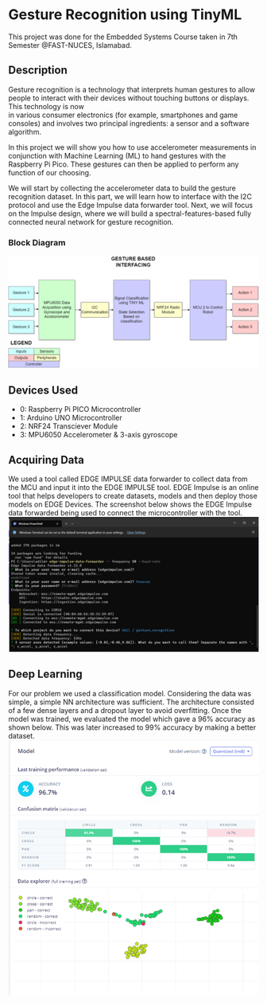 # Gesture Recognition using TinyML

This project was done for the Embedded Systems Course taken in 7th Semester @FAST-NUCES, Islamabad.
## Description
Gesture recognition is a technology that interprets human gestures to allow people to interact with their devices without touching buttons or displays. This technology is now  
in various consumer electronics (for example, smartphones and game consoles) and involves two principal ingredients: a sensor and a software algorithm. 

In this project we will show you how to use accelerometer measurements in conjunction with Machine Learning (ML) to hand gestures with the Raspberry Pi Pico. These gestures 
can then be applied to perform any function of our choosing. 

We will start by collecting the accelerometer data to build the gesture recognition dataset. In this part, we will learn how to interface with the I2C protocol and use the Edge 
Impulse data forwarder tool. Next, we will focus on the Impulse design, where we will build a spectral-features-based fully connected neural network for gesture recognition. 

### Block Diagram
![Image](BlockDiagram.png)

## Devices Used
- 0: Raspberry Pi PICO Microcontroller
- 1: Arduino UNO Microcontroller
- 2: NRF24 Transciever Module
- 3: MPU6050 Accelerometer & 3-axis gyroscope

## Acquiring Data
We used a tool called EDGE IMPULSE data forwarder to collect data from the MCU and input it into the EDGE IMPULSE tool. EDGE Impulse is an online tool that helps developers to create datasets, models and then deploy those models on EDGE Devices. The screenshot below shows the EDGE Impulse data forwarded being used to connect the microcontroller with the tool.
![Image](DataForwarder.png)


## Deep Learning
For our problem we used a classification model. Considering the data was simple, a simple NN architecture was sufficient. The architecture consisted of a few dense layers and a dropout layer to avoid overfitting. 
Once the model was trained, we evaluated the model which gave a 96% accuracy as shown below. This was later increased to 99% accuracy by making a better dataset. 
![Image](Classification.png)

